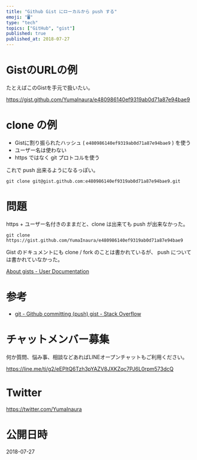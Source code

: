 ```yaml
---
title: "Github Gist にローカルから push する"
emoji: "🖥"
type: "tech"
topics: ["GitHub", "gist"]
published: true
published_at: 2018-07-27
---
```



# GistのURLの例

たとえばこのGistを手元で扱いたい。

https://gist.github.com/YumaInaura/e480986140ef9319ab0d71a87e94bae9

# clone の例


- Gistに割り振られたハッシュ ( `e480986140ef9319ab0d71a87e94bae9` ) を使う
- ユーザー名は使わない
- https ではなく git プロトコルを使う

これで push 出来るようになるっぽい。


```
git clone git@gist.github.com:e480986140ef9319ab0d71a87e94bae9.git
```

# 問題

https + ユーザー名付きのままだと、clone は出来ても push が出来なかった。

```
git clone https://gist.github.com/YumaInaura/e480986140ef9319ab0d71a87e94bae9
```

Gist のドキュメントにも clone / fork のことは書かれているが、 push については書かれていなかった。

[About gists - User Documentation](https://help.github.com/articles/about-gists/)

# 参考

- [git - Github committing (push) gist - Stack Overflow](https://stackoverflow.com/questions/5299526/github-committing-push-gist)








<!-- Update From Qiita API -->

# チャットメンバー募集


何か質問、悩み事、相談などあればLINEオープンチャットもご利用ください。

https://line.me/ti/g2/eEPltQ6Tzh3pYAZV8JXKZqc7PJ6L0rpm573dcQ





# Twitter


https://twitter.com/YumaInaura


<!-- Update From Qiita API -->



# 公開日時

2018-07-27
